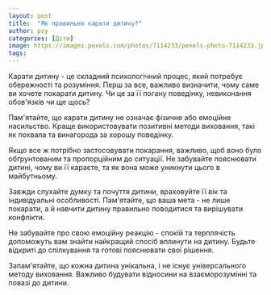 ```yaml
---
layout: post
title:  "Як правильно карати дитину?"
author: psy
categories: [Діти]
image: https://images.pexels.com/photos/7114233/pexels-photo-7114233.jpeg?auto=compress&cs=tinysrgb&fit=crop&h=627&w=1200
tags: 
---
```


Карати дитину - це складний психологічний процес, який потребує обережності та розуміння. Перш за все, важливо визначити, чому саме ви хочете покарати дитину. Чи це за її погану поведінку, невиконання обов'язків чи ще щось? 

Пам'ятайте, що карати дитину не означає фізичне або емоційне насильство. Краще використовувати позитивні методи виховання, такі як похвала та винагорода за хорошу поведінку. 

Якщо все ж потрібно застосовувати покарання, важливо, щоб воно було обґрунтованим та пропорційним до ситуації. Не забувайте пояснювати дитині, чому ви її караєте, та як вона може уникнути цього в майбутньому. 

Завжди слухайте думку та почуття дитини, враховуйте її вік та індивідуальні особливості. Пам'ятайте, що ваша мета - не лише покарати, а й навчити дитину правильно поводитися та вирішувати конфлікти. 

Не забувайте про свою емоційну реакцію - спокій та терплячість допоможуть вам знайти найкращий спосіб вплинути на дитину. Будьте відкриті до спілкування та готові пояснювати свої рішення. 

Запам'ятайте, що кожна дитина унікальна, і не існує універсального методу виховання. Важливо будувати відносини на взаєморозумінні та повазі до дитини.


